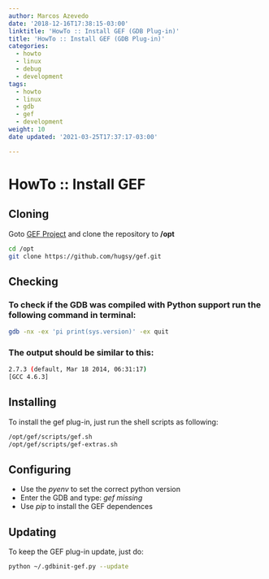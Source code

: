 ```yaml
---
author: Marcos Azevedo
date: '2018-12-16T17:38:15-03:00'
linktitle: 'HowTo :: Install GEF (GDB Plug-in)'
title: 'HowTo :: Install GEF (GDB Plug-in)'
categories:
  - howto
  - linux
  - debug
  - development
tags:
  - howto
  - linux
  - gdb
  - gef
  - development
weight: 10
date updated: '2021-03-25T17:37:17-03:00'

---
```



# HowTo :: Install  GEF

## Cloning
Goto [GEF Project](https://github.com/hugsy/gef) and clone the repository to __/opt__
```bash
cd /opt
git clone https://github.com/hugsy/gef.git
```

## Checking
### To check if the GDB was compiled with Python support run the following command in terminal:
```bash
gdb -nx -ex 'pi print(sys.version)' -ex quit
```

### The output should be similar to this:
```bash
2.7.3 (default, Mar 18 2014, 06:31:17)
[GCC 4.6.3]
```

## Installing
To install the gef plug-in, just run the shell scripts as following:
```bash
/opt/gef/scripts/gef.sh
/opt/gef/scripts/gef-extras.sh
```

## Configuring
* Use the *pyenv* to set the correct python version
* Enter the GDB and type: _gef missing_
* Use *pip* to install the GEF dependences


## Updating
To keep the GEF plug-in update, just do:
```bash
python ~/.gdbinit-gef.py --update
```

